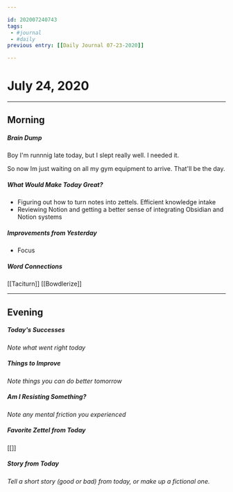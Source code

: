 ```yaml
---

id: 202007240743
tags:
 - #journal
 - #daily
previous entry: [[Daily Journal 07-23-2020]]

---
```


# July 24, 2020
---
## Morning
##### Brain Dump
Boy I'm runnnig late today, but I slept really well. I needed it.

So now Im just waiting on all my gym equipment to arrive. That'll be the day.

##### What Would Make Today Great?
- Figuring out how to turn notes into zettels. Efficient knowledge intake
- Reviewing Notion and getting a better sense of integrating Obsidian and Notion systems
 

##### Improvements from Yesterday
- Focus


##### Word Connections
[[Taciturn]]
[[Bowdlerize]]

---
## Evening
##### Today's Successes
*Note what went right today*

##### Things to Improve
*Note things you can do better tomorrow*

##### Am I Resisting Something?
*Note any mental friction you experienced*

##### Favorite Zettel from Today
[[]]

##### Story from Today
*Tell a short story (good or bad) from today, or make up a fictional one.*